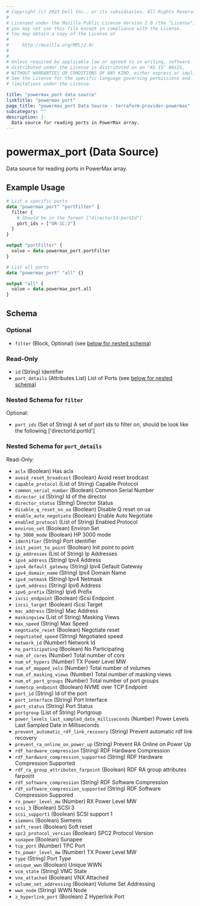 ```yaml
---
# Copyright (c) 2023 Dell Inc., or its subsidiaries. All Rights Reserved.
#
# Licensed under the Mozilla Public License Version 2.0 (the "License");
# you may not use this file except in compliance with the License.
# You may obtain a copy of the License at
#
#     http://mozilla.org/MPL/2.0/
#
#
# Unless required by applicable law or agreed to in writing, software
# distributed under the License is distributed on an "AS IS" BASIS,
# WITHOUT WARRANTIES OR CONDITIONS OF ANY KIND, either express or implied.
# See the License for the specific language governing permissions and
# limitations under the License.

title: "powermax_port data source"
linkTitle: "powermax_port"
page_title: "powermax_port Data Source - terraform-provider-powermax"
subcategory: ""
description: |-
  Data source for reading ports in PowerMax array.
---
```


# powermax_port (Data Source)

Data source for reading ports in PowerMax array.

## Example Usage

```terraform
# List a specific ports
data "powermax_port" "portFilter" {
  filter {
    # Should be in the format ["directorId:portId"]
    port_ids = ["OR-1C:2"]
  }
}

output "portFilter" {
  value = data.powermax_port.portFilter
}

# List all ports
data "powermax_port" "all" {}

output "all" {
  value = data.powermax_port.all
}
```

<!-- schema generated by tfplugindocs -->
## Schema

### Optional

- `filter` (Block, Optional) (see [below for nested schema](#nestedblock--filter))

### Read-Only

- `id` (String) Identifier
- `port_details` (Attributes List) List of Ports (see [below for nested schema](#nestedatt--port_details))

<a id="nestedblock--filter"></a>
### Nested Schema for `filter`

Optional:

- `port_ids` (Set of String) A set of port ids to filter on, should be look like the following ['directorId:portId']


<a id="nestedatt--port_details"></a>
### Nested Schema for `port_details`

Read-Only:

- `aclx` (Boolean) Has aclx
- `avoid_reset_broadcast` (Boolean) Avoid reset brodcast
- `capable_protocol` (List of String) Capable Protocol
- `common_serial_number` (Boolean) Common Serial Number
- `director_id` (String) Id of the director
- `director_status` (String) Director Status
- `disable_q_reset_on_ua` (Boolean) Disable Q reset on ua
- `enable_auto_negotiate` (Boolean) Enable Auto Negotiate
- `enabled_protocol` (List of String) Enabled Protocol
- `environ_set` (Boolean) Environ Set
- `hp_3000_mode` (Boolean) HP 3000 mode
- `identifier` (String) Port identifier
- `init_point_to_point` (Boolean) Init point to point
- `ip_addresses` (List of String) Ip Addresses
- `ipv4_address` (String) Ipv4 Address
- `ipv4_default_gateway` (String) Ipv4 Default Gateway
- `ipv4_domain_name` (String) Ipv4 Domain Name
- `ipv4_netmask` (String) Ipv4 Netmask
- `ipv6_address` (String) Ipv6 Address
- `ipv6_prefix` (String) Ipv6 Prefix
- `iscsi_endpoint` (Boolean) iScsi Endpoint
- `iscsi_target` (Boolean) iScsi Target
- `mac_address` (String) Mac Address
- `maskingview` (List of String) Masking Views
- `max_speed` (String) Max Speed
- `negotiate_reset` (Boolean) Negotiate reset
- `negotiated_speed` (String) Negotiated speed
- `network_id` (Number) Network Id
- `no_participating` (Boolean) No Participating
- `num_of_cores` (Number) Total number of cors
- `num_of_hypers` (Number) TX Power Level MW
- `num_of_mapped_vols` (Number) Total number of volumes
- `num_of_masking_views` (Number) Total number of masking views
- `num_of_port_groups` (Number) Total number of port groups
- `nvmetcp_endpoint` (Boolean) NVME over TCP Endpoint
- `port_id` (String) Id of the port
- `port_interface` (String) Port Interface
- `port_status` (String) Port Status
- `portgroup` (List of String) Portgroup
- `power_levels_last_sampled_date_milliseconds` (Number) Power Levels Last Sampled Date in Milliseconds
- `prevent_automatic_rdf_link_recovery` (String) Prevent automatic rdf link recovery
- `prevent_ra_online_on_power_up` (String) Prevent RA Online on Power Up
- `rdf_hardware_compression` (String) RDF Hardware Compression
- `rdf_hardware_compression_supported` (String) RDF Hardware Compression Supported
- `rdf_ra_group_attributes_farpoint` (Boolean) RDF RA group attributes farpoint
- `rdf_software_compression` (String) RDF Software Compression
- `rdf_software_compression_supported` (String) RDF Software Compression Suppored
- `rx_power_level_mw` (Number) RX Power Level MW
- `scsi_3` (Boolean) SCSI 3
- `scsi_support1` (Boolean) SCSI support 1
- `siemens` (Boolean) Siemens
- `soft_reset` (Boolean) Soft reset
- `spc2_protocol_version` (Boolean) SPC2 Protocol Version
- `sunapee` (Boolean) Sunapee
- `tcp_port` (Number) TPC Port
- `tx_power_level_mw` (Number) TX Power Level MW
- `type` (String) Port Type
- `unique_wwn` (Boolean) Unique WWN
- `vcm_state` (String) VMC State
- `vnx_attached` (Boolean) VNX Attached
- `volume_set_addressing` (Boolean) Volume Set Addressing
- `wwn_node` (String) WWN Node
- `z_hyperlink_port` (Boolean) Z Hyperlink Port